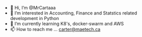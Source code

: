 - 👋 Hi, I’m @MrCartaaa
- 👀 I’m interested in Accounting, Finance and Statstics related development in Python
- 🌱 I’m currently learning K8's, docker-swarm and AWS
- 📫 How to reach me ...
  carter@maetech.ca

<!---
MrCartaaa/MrCartaaa is a ✨ special ✨ repository because its `README.md` (this file) appears on your GitHub profile.
You can click the Preview link to take a look at your changes.
--->

